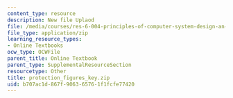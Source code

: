 ```yaml
---
content_type: resource
description: New file Uplaod
file: /media/courses/res-6-004-principles-of-computer-system-design-an-introduction-spring-2009/b707ac1d867f906365761f1fcfe77420_protection_figures_key.zip
file_type: application/zip
learning_resource_types:
- Online Textbooks
ocw_type: OCWFile
parent_title: Online Textbook
parent_type: SupplementalResourceSection
resourcetype: Other
title: protection_figures_key.zip
uid: b707ac1d-867f-9063-6576-1f1fcfe77420
---
```

